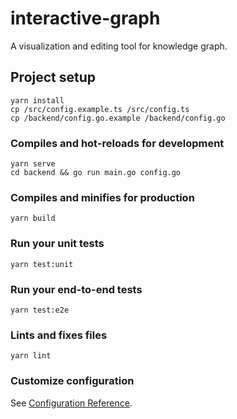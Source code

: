 # interactive-graph

A visualization and editing tool for knowledge graph.

## Project setup
```
yarn install
cp /src/config.example.ts /src/config.ts 
cp /backend/config.go.example /backend/config.go 
```

### Compiles and hot-reloads for development
```
yarn serve
cd backend && go run main.go config.go
```

### Compiles and minifies for production
```
yarn build
```

### Run your unit tests
```
yarn test:unit
```

### Run your end-to-end tests
```
yarn test:e2e
```

### Lints and fixes files
```
yarn lint
```

### Customize configuration
See [Configuration Reference](https://cli.vuejs.org/config/).
